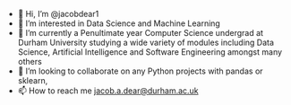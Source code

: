 - 👋 Hi, I’m @jacobdear1
- 👀 I’m interested in Data Science and Machine Learning
- 🌱 I’m currently a Penultimate year Computer Science undergrad at Durham University studying a wide variety of modules including Data Science, Artificial Intelligence and Software Engineering amongst many others
- 💞️ I’m looking to collaborate on any Python projects with pandas or sklearn,
- 📫 How to reach me jacob.a.dear@durham.ac.uk

<!---
jacobdear1/jacobdear1 is a ✨ special ✨ repository because its `README.md` (this file) appears on your GitHub profile.
You can click the Preview link to take a look at your changes.
--->
